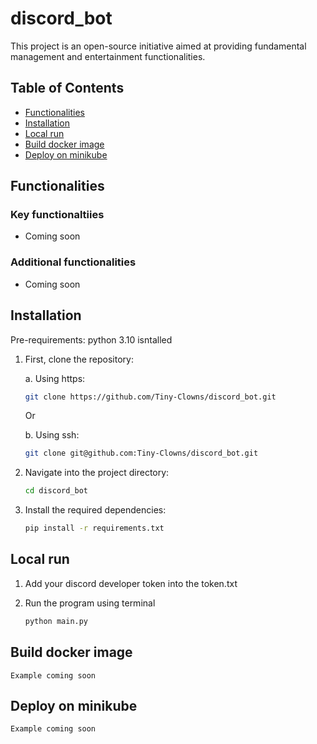 # discord_bot

This project is an open-source initiative aimed at providing fundamental management and entertainment functionalities. 


## Table of Contents
- [Functionalities](#Functionalities)
- [Installation](#installation)
- [Local run](#local-run)
- [Build docker image](#build-docker-image)
- [Deploy on minikube](#deploy-on-minikube)


## Functionalities

### Key functionaltiies
- Coming soon

### Additional functionalities
- Coming soon


## Installation

Pre-requirements: python 3.10 isntalled

1. First, clone the repository:

    a. Using https:

    ```bash
    git clone https://github.com/Tiny-Clowns/discord_bot.git
    ```

    Or 

    b. Using ssh:
    ```bash
    git clone git@github.com:Tiny-Clowns/discord_bot.git
    ```


2. Navigate into the project directory:

    ```bash
    cd discord_bot
    ```


3. Install the required dependencies:

    ```bash
    pip install -r requirements.txt
    ```


## Local run

1. Add your discord developer token into the token.txt


2. Run the program using terminal

    ```python
    python main.py
    ```


## Build docker image
    Example coming soon


## Deploy on minikube
    Example coming soon



